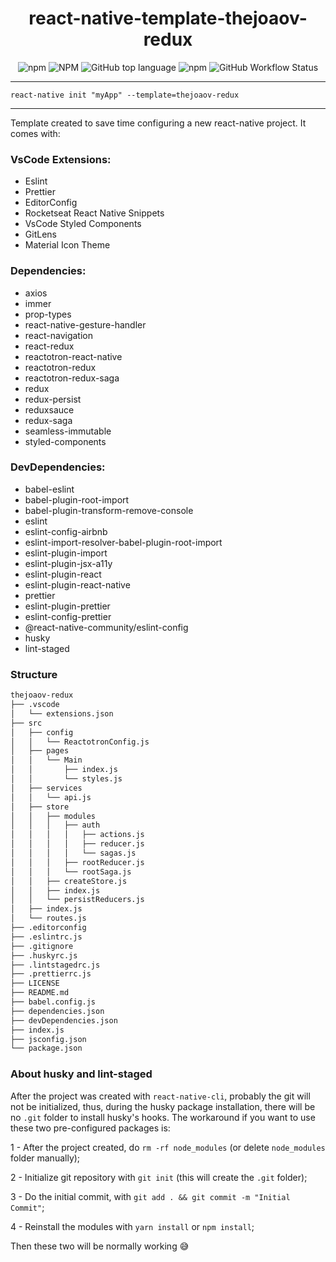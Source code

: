 <div align="center">
  <h1>react-native-template-thejoaov-redux</h1>
  <img alt="npm" src="https://img.shields.io/npm/dw/react-native-template-thejoaov-redux?style=for-the-badge">
  <img alt="NPM" src="https://img.shields.io/npm/l/react-native-template-thejoaov-redux?style=for-the-badge">
  <img alt="GitHub top language" src="https://img.shields.io/github/languages/top/thejoaov/react-native-template-thejoaov-redux?style=for-the-badge">
  <img alt="npm" src="https://img.shields.io/npm/v/react-native-template-thejoaov-redux?style=for-the-badge">
  <img alt="GitHub Workflow Status" src="https://img.shields.io/github/workflow/status/thejoaov/react-native-template-thejoaov-redux/Publish to NPM?style=for-the-badge">
</div>

---

`react-native init "myApp" --template=thejoaov-redux`

---

Template created to save time configuring a new react-native project.
It comes with:

### VsCode Extensions:

- Eslint
- Prettier
- EditorConfig
- Rocketseat React Native Snippets
- VsCode Styled Components
- GitLens
- Material Icon Theme

### Dependencies:

- axios
- immer
- prop-types
- react-native-gesture-handler
- react-navigation
- react-redux
- reactotron-react-native
- reactotron-redux
- reactotron-redux-saga
- redux
- redux-persist
- reduxsauce
- redux-saga
- seamless-immutable
- styled-components

### DevDependencies:

- babel-eslint
- babel-plugin-root-import
- babel-plugin-transform-remove-console
- eslint
- eslint-config-airbnb
- eslint-import-resolver-babel-plugin-root-import
- eslint-plugin-import
- eslint-plugin-jsx-a11y
- eslint-plugin-react
- eslint-plugin-react-native
- prettier
- eslint-plugin-prettier
- eslint-config-prettier
- @react-native-community/eslint-config
- husky
- lint-staged

### Structure

```bash
thejoaov-redux
├── .vscode
│   └── extensions.json
├── src
│   ├── config
│   │   └── ReactotronConfig.js
│   ├── pages
│   │   └── Main
│   │       ├── index.js
│   │       └── styles.js
│   ├── services
│   │   └── api.js
│   ├── store
│   │   ├── modules
│   │   │   ├── auth
│   │   │   │   ├── actions.js
│   │   │   │   ├── reducer.js
│   │   │   │   └── sagas.js
│   │   │   ├── rootReducer.js
│   │   │   └── rootSaga.js
│   │   ├── createStore.js
│   │   ├── index.js
│   │   └── persistReducers.js
│   ├── index.js
│   └── routes.js
├── .editorconfig
├── .eslintrc.js
├── .gitignore
├── .huskyrc.js
├── .lintstagedrc.js
├── .prettierrc.js
├── LICENSE
├── README.md
├── babel.config.js
├── dependencies.json
├── devDependencies.json
├── index.js
├── jsconfig.json
└── package.json
```

### About husky and lint-staged

After the project was created with `react-native-cli`, probably the git will not be initialized, thus, during the husky package installation, there will be no `.git` folder to install husky's hooks. The workaround if you want to use these two pre-configured packages is:

1 - After the project created, do `rm -rf node_modules` (or delete `node_modules` folder manually);

2 - Initialize git repository with `git init` (this will create the `.git` folder);

3 - Do the initial commit, with `git add . && git commit -m "Initial Commit"`;

4 - Reinstall the modules with `yarn install` or `npm install`;

Then these two will be normally working :sweat_smile:
